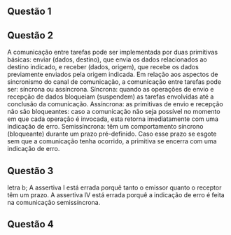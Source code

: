 ## Questão 1


## Questão 2

  A comunicação entre tarefas pode ser implementada por duas primitivas básicas: enviar (dados, destino), que envia os dados relacionados ao destino indicado, e receber (dados, origem), que recebe os dados previamente enviados pela origem indicada. Em relação aos aspectos de sincronismo do canal de comunicação, a comunicação entre tarefas pode ser: síncrona ou assíncrona.
  Síncrona: quando as operações de envio e recepção de dados bloqueiam (suspendem) as tarefas envolvidas até a conclusão da comunicação.
  Assíncrona: as primitivas de envio e recepção não são bloqueantes: caso a comunicação não seja possível no momento em que cada operação é invocada, esta retorna imediatamente com uma indicação de erro.
  Semissíncrona: têm um comportamento síncrono (bloqueante) durante um prazo pré-definido. Caso esse prazo se esgote sem que a comunicação tenha ocorrido, a primitiva se encerra com uma indicação de erro.
 
## Questão 3

  letra b;
  A assertiva I está errada porquê tanto o emissor quanto o receptor têm um prazo.
  A assertiva IV está errada porquê a indicação de erro é feita na comunicação semissíncrona.
  
## Questão 4

  
